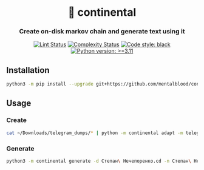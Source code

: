 <h1 align="center">📜 continental</h1>

<h3 align="center">Create on-disk markov chain and generate text using it</h3>

<p align="center">
<a href="https://github.com/MentalBlood/continental/blob/master/.github/workflows/lint.yml"><img alt="Lint Status" src="https://github.com/MentalBlood/continental/actions/workflows/lint.yml/badge.svg"></a>
<a href="https://github.com/MentalBlood/continental/blob/master/.github/workflows/complexity.yml"><img alt="Complexity Status" src="https://github.com/MentalBlood/continental/actions/workflows/complexity.yml/badge.svg"></a>
<a href="https://github.com/psf/black"><img alt="Code style: black" src="https://img.shields.io/badge/code%20style-black-000000.svg"></a>
<a href="https://www.python.org/"><img alt="Python version: >=3.11" src="https://img.shields.io/badge/Python-3.11%20|%203.12-blue"></a>
</p>

## Installation

```bash
python3 -m pip install --upgrade git+https://github.com/mentalblood/continental
```

## Usage

### Create

```bash
cat ~/Downloads/telegram_dumps/* | python -m continental adapt -m telegram -c '{"users": ["Степан Нечепоренко"]}' | python -m continental create -d Степан\ Нечепоренко.cd -n Степан\ Нечепоренко.cn
```

### Generate

```bash
python3 -m continental generate -d Степан\ Нечепоренко.cd -n Степан\ Нечепоренко.cn -l 1000
```
